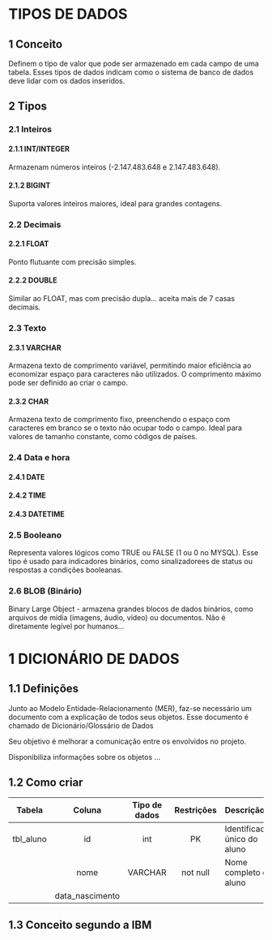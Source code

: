 # TIPOS DE DADOS

## 1 Conceito

Definem o tipo de valor que pode ser armazenado em cada campo de uma tabela. Esses tipos de dados indicam como o sistema de banco de dados deve lidar com os dados inseridos.

## 2 Tipos

### 2.1 Inteiros 

#### 2.1.1 INT/INTEGER 

Armazenam números inteiros (-2.147.483.648 e 2.147.483.648).

#### 2.1.2 BIGINT

Suporta valores inteiros maiores, ideal para grandes contagens.

### 2.2 Decimais

#### 2.2.1 FLOAT
Ponto flutuante com precisão simples.

#### 2.2.2 DOUBLE

Similar ao FLOAT, mas com precisão dupla... aceita mais de 7 casas decimais.

### 2.3 Texto

#### 2.3.1 VARCHAR

Armazena texto de comprimento variável, permitindo maior eficiência ao economizar espaço para caracteres não utilizados. O comprimento máximo pode ser definido ao criar o campo.

#### 2.3.2 CHAR

Armazena texto de comprimento fixo, preenchendo o espaço com caracteres em branco se o texto não ocupar todo o campo. Ideal para valores de tamanho constante, como códigos de países.

### 2.4 Data e hora

#### 2.4.1 DATE

#### 2.4.2 TIME

#### 2.4.3 DATETIME

### 2.5 Booleano

Representa valores lógicos como TRUE ou FALSE (1 ou 0 no MYSQL). Esse tipo é usado para indicadores binários, como sinalizadorees de status ou respostas a condições booleanas.

### 2.6 BLOB (Binário)

Binary Large Object - armazena grandes blocos de dados binários, como arquivos de mídia (imagens, áudio, vídeo) ou documentos. Não é diretamente legível por humanos...

# 1 DICIONÁRIO DE DADOS

## 1.1 Definições 

Junto ao Modelo Entidade-Relacionamento (MER), faz-se necessário um documento com a explicação de todos seus objetos. Esse documento é chamado de Dicionário/Glossário de Dados

Seu objetivo é melhorar a comunicação entre os envolvidos no projeto.

Disponibiliza informações sobre os objetos ...

## 1.2 Como criar

| Tabela | Coluna | Tipo de dados | Restrições | Descrição |
| :-: | :-: | :-: | :-: | :- | 
| tbl_aluno | id | int | PK | Identificador único do aluno |
| | nome | VARCHAR | not null | Nome completo do aluno |
| | data_nascimento | | |




## 1.3 Conceito segundo a IBM
